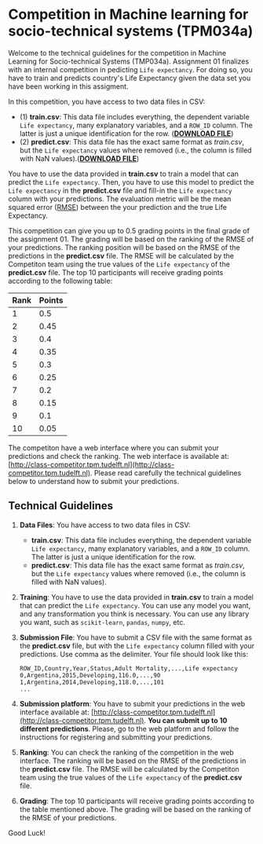 
# Competition in Machine learning for socio-technical systems (TPM034a)

Welcome to the technical guidelines for the competition in Machine Learning for Socio-technical Systems (TMP034a). Assignment 01 finalizes with an internal competition in pedicting `Life expectancy`. For doing so, you have to train and predicts country's Life Expectancy given the data set you have been working in this assigment.

In this competition, you have access to two data files in CSV: 
- (1) **train.csv**: This data file includes everything, the dependent variable `Life expectancy`, many explanatory variables, and a `ROW_ID` column. The latter is just a unique identification for the row. (**[DOWNLOAD FILE](https://github.com/TPM034A/competition/raw/refs/heads/main/train.csv)**)
- (2) **predict.csv**: This data file has the exact same format as *train.csv*, but the `Life expectancy` values where removed (i.e., the column is filled with NaN values).(**[DOWNLOAD FILE](https://github.com/TPM034A/competition/raw/refs/heads/main/predict.csv)**)

You have to use the data provided in **train.csv** to train a model that can predict the `Life expectancy`. Then, you have to use this model to predict the `Life expectancy` in the **predict.csv** file and fill-in the `Life expectancy` column with your predictions. The evaluation metric will be the mean squared error ([RMSE](https://scikit-learn.org/1.5/modules/generated/sklearn.metrics.mean_squared_error.html)) between the your prediction and the true Life Expectancy.

This competition can give you up to 0.5 grading points in the final grade of the assignment 01. The grading will be based on the ranking of the RMSE of your predictions. The ranking position will be based on the RMSE of the predictions in the **predict.csv** file. The RMSE will be calculated by the Competiton team using the true values of the `Life expectancy` of the **predict.csv** file. The top 10 participants will receive grading points according to the following table:

| Rank | Points |
|------|--------|
| 1    | 0.5    |
| 2    | 0.45   |
| 3    | 0.4    |
| 4    | 0.35   |
| 5    | 0.3    |
| 6    | 0.25   |
| 7    | 0.2    |
| 8    | 0.15   |
| 9    | 0.1    |
| 10   | 0.05   |

The competiton have a web interface where you can submit your predictions and check the ranking. The web interface is available at: [http://class-competitor.tpm.tudelft.nl](http://class-competitor.tpm.tudelft.nl). Please read carefully the technical guidelines below to understand how to submit your predictions.

## Technical Guidelines

1. **Data Files**: You have access to two data files in CSV:
    - **train.csv**: This data file includes everything, the dependent variable `Life expectancy`, many explanatory variables, and a `ROW_ID` column. The latter is just a unique identification for the row.
    - **predict.csv**: This data file has the exact same format as *train.csv*, but the `Life expectancy` values where removed (i.e., the column is filled with NaN values).

2. **Training**: You have to use the data provided in **train.csv** to train a model that can predict the `Life expectancy`. You can use any model you want, and any transformation you think is necessary. You can use any library you want, such as `scikit-learn`, `pandas`, `numpy`, etc.

3. **Submission File**: You have to submit a CSV file with the same format as the **predict.csv** file, but with the `Life expectancy` column filled with your predictions. Use comma as the delimiter. Your file should look like this:

    ```csv
    ROW_ID,Country,Year,Status,Adult Mortality,...,Life expectancy
    0,Argentina,2015,Developing,116.0,...,90
    1,Argentina,2014,Developing,118.0,...,101
    ...
    ````

4. **Submission platform**: You have to submit your predictions in the web interface available at: [http://class-competitor.tpm.tudelft.nl](http://class-competitor.tpm.tudelft.nl). **You can submit up to 10 different predictions**. Please, go to the web platform and follow the instructions for registering and submitting your predictions.

5. **Ranking**: You can check the ranking of the competition in the web interface. The ranking will be based on the RMSE of the predictions in the **predict.csv** file. The RMSE will be calculated by the Competiton team using the true values of the `Life expectancy` of the **predict.csv** file.

6. **Grading**: The top 10 participants will receive grading points according to the table mentioned above. The grading will be based on the ranking of the RMSE of your predictions.

Good Luck!
